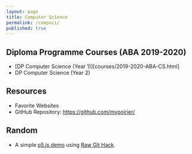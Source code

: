 ```yaml
---
layout: page
title: Computer Science
permalink: /compsci/
published: true
---
```


## Diploma Programme Courses (ABA 2019-2020)
- [DP Computer Science (Year 1)][courses/2019-2020-ABA-CS.html]
- DP Computer Science (Year 2) 

## Resources
- Favorite Websites
- GitHub Repository: <https://github.com/mvpoirier/>

## Random
- A simple [p5.js demo](https://rawcdn.githack.com/mvpoirier/p5js/677a284ab2b01db06b1b2148c28c24ced95b2e36/p5-js-testbed/index.html) using [Raw Git Hack](https://raw.githack.com/).
